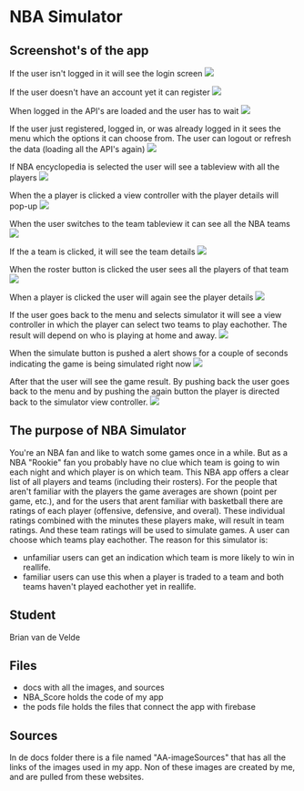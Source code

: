 # NBA Simulator

## Screenshot's of the app
If the user isn't logged in it will see the login screen
![](docs/Login.png)

If the user doesn't have an account yet it can register
![](docs/register.png)

When logged in the API's are loaded and the user has to wait
![](docs/loading.png)

If the user just registered, logged in, or was already logged in it sees the menu which the options it can choose from. The user can logout or refresh the data (loading all the API's again)
![](docs/menu.png)

If NBA encyclopedia is selected the user will see a tableview with all the players
![](docs/player.png)

When the a player is clicked a view controller with the player details will pop-up
![](docs/playerdetails.png)

When the user switches to the team tableview it can see all the NBA teams
![](docs/team.png)

If the a team is clicked, it will see the team details 
![](docs/teamdetails.png)

When the roster button is clicked the user sees all the players of that team
![](docs/roster.png)

When a player is clicked the user will again see the player details
![](docs/rosterdetails.png)

If the user goes back to the menu and selects simulator it will see a view controller in which the player can select two teams to play eachother. The result will depend on who is playing at home and away. 
![](docs/simulator.png)

When the simulate button is pushed a alert shows for a couple of seconds indicating the game is being simulated right now
![](docs/loadingsimulator.png)

After that the user will see the game result. By pushing back the user goes back to the menu and by pushing the again button the player is directed back to the simulator view controller.
![](docs/simulatorresult.png)

## The purpose of NBA Simulator
You're an NBA fan and like to watch some games once in a while. But as a NBA "Rookie" fan you probably have no clue which team is going to win each night and which player is on which team. This NBA app offers a clear list of all players and teams (including their rosters). For the people that aren't familiar with the players the game averages are shown (point per game, etc.), and for the users that arent familiar with basketball there are ratings of each player (offensive, defensive, and overal). These individual ratings combined with the minutes these players make, will result in team ratings. And these team ratings will be used to simulate games. A user can choose which teams play eachother. The reason for this simulator is:
- unfamiliar users can get an indication which team is more likely to win in reallife.
- familiar users can use this when a player is traded to a team and both teams haven't played eachother yet in reallife.

## Student
Brian van de Velde 

## Files
- docs with all the images, and sources
- NBA_Score holds the code of my app
- the pods file holds the files that connect the app with firebase

## Sources
In de docs folder there is a file named "AA-imageSources" that has all the links of the images used in my app. Non of these images are created by me, and are pulled from these websites.
